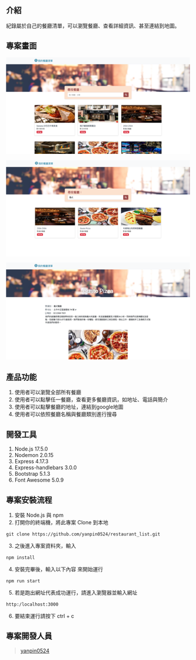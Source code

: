 ## 介紹
紀錄屬於自己的餐廳清單，可以瀏覽餐廳、查看詳細資訊、甚至連結到地圖。

## 專案畫面

![image](https://github.com/yanpin0524/restaurant_list/blob/master/專案圖片/Opera%20快照_2022-02-27.png)

![image](https://github.com/yanpin0524/restaurant_list/blob/master/專案圖片/Opera%20快照_2022-02-27_002027_localhost.png)

![image](https://github.com/yanpin0524/restaurant_list/blob/master/專案圖片/Opera%20快照_2022-02-27_002049_localhost.png)

## 產品功能

1. 使用者可以瀏覽全部所有餐廳
2. 使用者可以點擊任一餐廳，查看更多餐廳資訊，如地址、電話與簡介
3. 使用者可以點擊餐廳的地址，連結到google地圖
4. 使用者可以依照餐廳名稱與餐廳類別進行搜尋

## 開發工具

1. Node.js 17.5.0
2. Nodemon 2.0.15
3. Express 4.17.3
4. Express-handlebars 3.0.0
5. Bootstrap 5.1.3
6. Font Awesome 5.0.9

## 專案安裝流程

1. 安裝 Node.js 與 npm
2. 打開你的終端機，將此專案 Clone 到本地
```
git clone https://github.com/yanpin0524/restaurant_list.git
```
3. 之後進入專案資料夾，輸入
```
npm install
```
4. 安裝完畢後，輸入以下內容 來開始運行
```
npm run start
```
5. 若是跑出網址代表成功運行，請進入瀏覽器並輸入網址
```
http:/localhost:3000
```
6. 要結束運行請按下 ctrl + c

## 專案開發人員
> [yanpin0524](https://github.com/yanpin0524)

